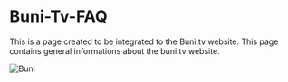 # Buni-Tv-FAQ
This is a page created to be integrated to the Buni.tv website. This page contains general informations about the buni.tv website.

![Buni](https://user-images.githubusercontent.com/5158478/57063369-aaba2e80-6ccb-11e9-870d-af69cee22234.JPG)
